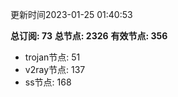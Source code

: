 更新时间2023-01-25 01:40:53

**总订阅: 73**
**总节点: 2326**
**有效节点: 356**
- trojan节点: 51
- v2ray节点: 137
- ss节点: 168

